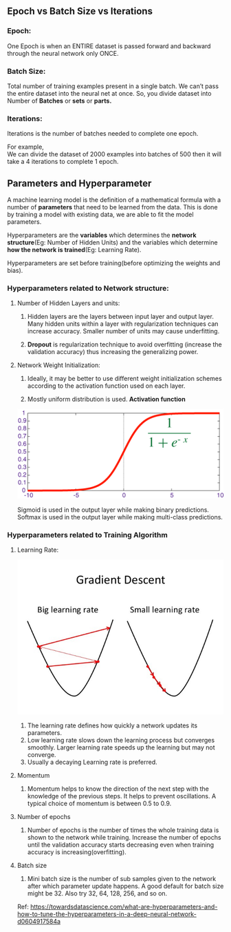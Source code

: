 ## Epoch vs Batch Size vs Iterations
### Epoch:
One Epoch is when an ENTIRE dataset is passed forward and backward through the neural network only ONCE.

### Batch Size:
Total number of training examples present in a single batch. We can’t pass the entire dataset into the neural net at once. So, you divide dataset into Number of <b>Batches</b> or <b>sets</b> or <b>parts.</b>

### Iterations: 
Iterations is the number of batches needed to complete one epoch.

For example,</br> 
We can divide the dataset of 2000 examples into batches of 500 then it will take a 4 iterations to complete 1 epoch.

## Parameters and Hyperparameter
A machine learning model is the definition of a mathematical formula with a number of <b>parameters</b> that need to be learned from the data. This is done by training a model with existing data, we are able to fit the model parameters.

Hyperparameters are the <b>variables</b> which determines the <b>network structure</b>(Eg: Number of Hidden Units) and the variables which determine <b>how the network is trained</b>(Eg: Learning Rate).

Hyperparameters are set before training(before optimizing the weights and bias).

### Hyperparameters related to Network structure:
1. Number of Hidden Layers and units:
   1. Hidden layers are the layers between input layer and output layer. Many hidden units within a layer with regularization techniques can increase accuracy. Smaller number of units may cause underfitting. 

   2. <b>Dropout</b> is regularization technique to avoid overfitting (increase the validation accuracy) thus increasing the generalizing power.

2. Network Weight Initialization:
   1. Ideally, it may be better to use different weight initialization schemes according to the activation function used on each layer.
   
   2. Mostly uniform distribution is used.
   <b>Activation function</b>

   ![Activation function](../../images/hp1.gif)
   
   Sigmoid is used in the output layer while making binary predictions. Softmax is used in the output layer while making multi-class predictions.

### Hyperparameters related to Training Algorithm
1. Learning Rate:
   
   ![Learning Rate](../../images/hp2.jpg)
   
   1. The learning rate defines how quickly a network updates its parameters.
   2. Low learning rate slows down the learning process but converges smoothly. Larger learning rate speeds up the learning but may not converge.
   3. Usually a decaying Learning rate is preferred.
2. Momentum
   1. Momentum helps to know the direction of the next step with the knowledge of the previous steps. It helps to prevent oscillations. A typical choice of momentum is between 0.5 to 0.9.
3. Number of epochs
   1. Number of epochs is the number of times the whole training data is shown to the network while training.
    Increase the number of epochs until the validation accuracy starts decreasing even when training accuracy is increasing(overfitting).
4. Batch size
   1. Mini batch size is the number of sub samples given to the network after which parameter update happens. A good default for batch size might be 32. Also try 32, 64, 128, 256, and so on.    
   
   Ref: https://towardsdatascience.com/what-are-hyperparameters-and-how-to-tune-the-hyperparameters-in-a-deep-neural-network-d0604917584a